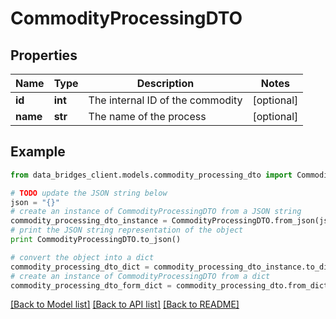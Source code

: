 # CommodityProcessingDTO


## Properties

Name | Type | Description | Notes
------------ | ------------- | ------------- | -------------
**id** | **int** | The internal ID of the commodity | [optional] 
**name** | **str** | The name of the process | [optional] 

## Example

```python
from data_bridges_client.models.commodity_processing_dto import CommodityProcessingDTO

# TODO update the JSON string below
json = "{}"
# create an instance of CommodityProcessingDTO from a JSON string
commodity_processing_dto_instance = CommodityProcessingDTO.from_json(json)
# print the JSON string representation of the object
print CommodityProcessingDTO.to_json()

# convert the object into a dict
commodity_processing_dto_dict = commodity_processing_dto_instance.to_dict()
# create an instance of CommodityProcessingDTO from a dict
commodity_processing_dto_form_dict = commodity_processing_dto.from_dict(commodity_processing_dto_dict)
```
[[Back to Model list]](../README.md#documentation-for-models) [[Back to API list]](../README.md#documentation-for-api-endpoints) [[Back to README]](../README.md)


